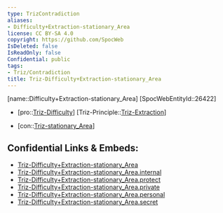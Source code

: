 ```yaml
---
type: TrizContradiction
aliases:
- Difficulty+Extraction-stationary_Area
license: CC BY-SA 4.0
copyright: https://github.com/SpocWeb
IsDeleted: false
IsReadOnly: false
Confidential: public
tags: 
- Triz/Contradiction
title: Triz-Difficulty+Extraction-stationary_Area
---
```

[name::Difficulty+Extraction-stationary_Area]
[SpocWebEntityId::26422]
+ [pro::[Triz-Difficulty](tech/Triz/Parameter/Triz-Difficulty.md)]
[Triz-Principle::[Triz-Extraction](tech/Triz/Principle/Triz-Extraction.md)]
- [con::[Triz-stationary_Area](tech/Triz/Parameter/Triz-stationary_Area.md)]



## Confidential Links & Embeds: 
- [Triz-Difficulty+Extraction-stationary_Area](../../../../_public/tech/Triz/Contradict/Triz-Difficulty+Extraction-stationary_Area.md) 
- [Triz-Difficulty+Extraction-stationary_Area.internal](../../../../_internal/tech/Triz/Contradict/Triz-Difficulty+Extraction-stationary_Area.internal.md) 
- [Triz-Difficulty+Extraction-stationary_Area.protect](../../../../_protect/tech/Triz/Contradict/Triz-Difficulty+Extraction-stationary_Area.protect.md) 
- [Triz-Difficulty+Extraction-stationary_Area.private](../../../../_private/tech/Triz/Contradict/Triz-Difficulty+Extraction-stationary_Area.private.md) 
- [Triz-Difficulty+Extraction-stationary_Area.personal](../../../../_personal/tech/Triz/Contradict/Triz-Difficulty+Extraction-stationary_Area.personal.md) 
- [Triz-Difficulty+Extraction-stationary_Area.secret](../../../../_secret/tech/Triz/Contradict/Triz-Difficulty+Extraction-stationary_Area.secret.md) 

